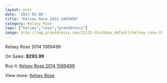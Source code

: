 ```yaml
---
layout: post
date: '2017-02-06'
title: "Kelsey Rose 2014 1069499"
category: Kelsey Rose
tags: ["kelsey","rose","granddressy"]
image: http://img.granddressy.com/21125-thickbox_default/kelsey-rose-2014-1069499.jpg
---
```

Kelsey Rose 2014 1069499

On Sales: **$293.99**
<a href="https://www.granddressy.com/en/kelsey-rose/20098-kelsey-rose-2014-1069499.html"><amp-img layout="responsive" width="600" height="600" src="//img.granddressy.com/21125-thickbox_default/kelsey-rose-2014-1069499.jpg" alt="Kelsey Rose 2014 1069499 0" /></a>

Buy it: [Kelsey Rose 2014 1069499](https://www.granddressy.com/en/kelsey-rose/20098-kelsey-rose-2014-1069499.html "Kelsey Rose 2014 1069499")

View more: [Kelsey Rose](https://www.granddressy.com/en/221-kelsey-rose "Kelsey Rose")